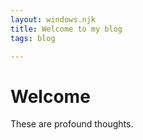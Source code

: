 ```yaml
---
layout: windows.njk
title: Welcome to my blog
tags: blog

---
```

# Welcome
These are profound thoughts.